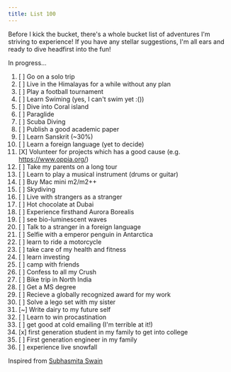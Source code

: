 ```yaml
---
title: List 100
---
```


Before I kick the bucket, there's a whole bucket list of adventures I'm striving to experience! If you have any stellar suggestions, I'm all ears and ready to dive headfirst into the fun!

In progress...

1. [ ] Go on a solo trip
2. [ ] Live in the Himalayas for a while without any plan
3. [ ] Play a football tournament
4. [ ] Learn Swiming (yes, I can't swim yet :())
5. [ ] Dive into Coral island
6. [ ] Paraglide
7. [ ] Scuba Diving
8. [ ] Publish a good academic paper
9. [ ] Learn Sanskrit (~30%)
10. [ ] Learn a foreign language (yet to decide)
11. [X] Volunteer for projects which has a good cause (e.g. https://www.oppia.org/)
12. [ ] Take my parents on a long tour
13. [ ] Learn to play a musical instrument (drums or guitar)
14. [ ] Buy Mac mini m2/m2++
15. [ ] Skydiving
16. [ ] Live with strangers as a stranger
17. [ ] Hot chocolate at Dubai
18. [ ] Experience firsthand Aurora Borealis
19. [ ] see bio-luminescent waves
20. [ ] Talk to a stranger in a foreign language
21. [ ] Selfie with a emperor penguin in Antarctica
22. [ ] learn to ride a motorcycle
23. [ ] take care of my health and fitness
24. [ ] learn investing
25. [ ] camp with friends
26. [ ] Confess to all my Crush
27. [ ] Bike trip in North India
28. [ ] Get a MS degree
29. [ ] Recieve a globally recognized award for my work
30. [ ] Solve a lego set with my sister
31. [~] Write dairy to my future self
32. [ ] Learn to win procastination
33. [ ] get good at cold emailing (I'm terrible at it!)
34. [x] first generation student in my family to get into college
35. [ ] First generation engineer in my family
36. [ ] experience live snowfall


Inspired from [Subhasmita Swain](https://subhasmita.in/list100/)

